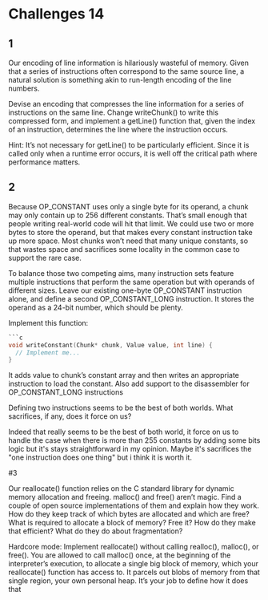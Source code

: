 # Challenges 14

## 1 

Our encoding of line information is hilariously wasteful of memory. 
Given that a series of instructions often correspond to the same source line, a natural solution is something akin to run-length encoding of the line numbers.

Devise an encoding that compresses the line information for a series of instructions on the same line. 
Change writeChunk() to write this compressed form, and implement a getLine() function that, given the index of an instruction, determines the line where the instruction occurs.

Hint: It’s not necessary for getLine() to be particularly efficient. 
Since it is called only when a runtime error occurs, it is well off the critical path where performance matters.

## 2 

Because OP_CONSTANT uses only a single byte for its operand, a chunk may only contain up to 256 different constants. That’s small enough that people writing real-world code will hit that limit. We could use two or more bytes to store the operand, but that makes every constant instruction take up more space. Most chunks won’t need that many unique constants, so that wastes space and sacrifices some locality in the common case to support the rare case.

To balance those two competing aims, many instruction sets feature multiple instructions that perform the same operation but with operands of different sizes. Leave our existing one-byte OP_CONSTANT instruction alone, and define a second OP_CONSTANT_LONG instruction. It stores the operand as a 24-bit number, which should be plenty.

Implement this function:

```c
```c
void writeConstant(Chunk* chunk, Value value, int line) {
  // Implement me...
}
```


It adds value to chunk’s constant array and then writes an appropriate instruction to load the constant. Also add support to the disassembler for OP_CONSTANT_LONG instructions

Defining two instructions seems to be the best of both worlds. What sacrifices, if any, does it force on us?

Indeed that really seems to be the best of both world, it force on us to 
handle the case when there is more than 255 constants by adding some bits logic but it's stays straightforward in my opinion.
Maybe it's sacrifices the "one instruction does one thing" but i think it is worth it.

#3

Our reallocate() function relies on the C standard library for dynamic memory allocation and freeing. malloc() and free() aren’t magic. Find a couple of open source implementations of them and explain how they work. How do they keep track of which bytes are allocated and which are free? What is required to allocate a block of memory? Free it? How do they make that efficient? What do they do about fragmentation?

Hardcore mode: Implement reallocate() without calling realloc(), malloc(), or free(). You are allowed to call malloc() once, at the beginning of the interpreter’s execution, to allocate a single big block of memory, which your reallocate() function has access to. It parcels out blobs of memory from that single region, your own personal heap. It’s your job to define how it does that
